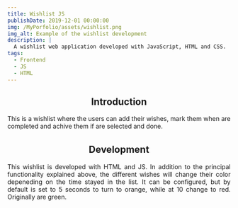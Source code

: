 ```yaml
---
title: Wishlist JS
publishDate: 2019-12-01 00:00:00
img: /MyPorfolio/assets/wishlist.png
img_alt: Example of the wishlist development
description: |
  A wishlist web application developed with JavaScript, HTML and CSS.
tags:
  - Frontend
  - JS
  - HTML
---
```


<h2 class="center"> Introduction </h2>
<p>This is a wishlist where the users can add their wishes, mark them when are completed and achive them if are selected and done.</p>

<h2 class="center"> Development </h2>
<p>This wishlist is developed with HTML and JS. In addition to the principal functionality explained above, the different wishes will change their color depeneding on the time stayed in the list. It can be configured, but by default is set to 5 seconds to turn to orange, while at 10 change to red. Originally are green.</p>

<style> 
  p {
    text-align: justify;
    margin-bottom: 2rem;
  }

  .center {
    text-align: center;
  }
</style>